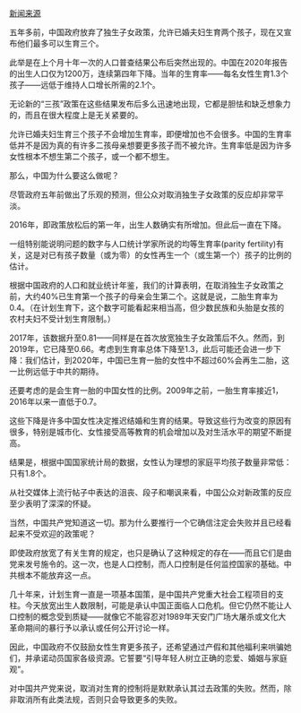 [新闻来源](https://cn.nytimes.com/opinion/20210608/china-three-child-policy/)

五年多前，中国政府放弃了独生子女政策，允许已婚夫妇生育两个孩子，现在又宣布他们最多可以生育三个。

此举是在上个月十年一次的人口普查结果公布后突然出现的。中国在2020年报告的出生人口仅为1200万，连续第四年下降。当年的生育率——每名女性生育1.3个孩子——远低于维持人口增长所需的2.1个。

无论新的“三孩”政策在这些结果发布后多么迅速地出现，它都是胆怯和缺乏想象力的，而且在很大程度上是无关紧要的。

允许已婚夫妇生育三个孩子不会增加生育率，即便增加也不会很多。中国的生育率低并不是因为真的有许多二孩母亲想要更多孩子而不被允许。生育率低是因为许多女性根本不想生第二个孩子，或一个都不想生。

那么，中国为什么要这么做呢？

尽管政府五年前做出了乐观的预测，但公众对取消独生子女政策的反应却非常平淡。

2016年，即政策放松后的第一年，出生人数确实有所增加。但此后一直在下降。

一组特别能说明问题的数字与人口统计学家所说的均等生育率(parity fertility)有关，这是对已有孩子数量（或为零）的女性再生一个（或生第一个）孩子的比例的估计。

根据中国政府的人口和就业统计年鉴，我们的计算表明，在取消独生子女政策之前，大约40%已生育第一个孩子的母亲会生第二个。这就是说，二胎生育率为0.4。（在计划生育下，这个数字可能看起来相当高，但少数民族和头胎是女孩的农村夫妇不受计划生育限制。）

2017年，该数据升至0.81——同样是在首次放宽独生子女政策后不久。然而，到2019年，它已降至0.66。考虑到生育率总体下降至1.3，此后可能还会进一步下降：我们估计，到2020年，中国已生育一胎的女性中不超过60%会再生二胎，这一比例远低于中共的期待。

还要考虑的是会生育一胎的中国女性的比例。2009年之前，一胎生育率接近1，2016年以来一直低于0.7。

这些下降是许多中国女性决定推迟结婚和生育的结果。导致这些行为改变的原因有很多，特别是城市化、女性接受高等教育的机会增加以及对生活水平的期望不断提高。

结果是，根据中国国家统计局的数据，女性认为理想的家庭平均孩子数量非常低：只有1.8个。

从社交媒体上流行帖子中表达的沮丧、段子和嘲讽来看，中国公众对新政策的反应至少表明了深深的怀疑。

当然，中国共产党知道这一切。那为什么要推行一个它确信注定会失败并且已经看起来不受欢迎的政策呢？

即使政府放宽了有关生育的规定，也只是确认了这种规定的存在——而且它们是由党来发号施令的。这一次，也是人口控制，而人口控制是任何监控国家的基础。中共根本不能放弃这一点。

几十年来，计划生育一直是一项基本国策，是中国共产党重大社会工程项目的支柱。今天放宽出生人数限制，可能是承认中国正面临人口危机。但它仍然不能让人口控制的概念受到质疑——就像它不能容忍对1989年天安门广场大屠杀或文化大革命期间的暴行予以承认或任何公开讨论一样。

因此，中国政府不仅鼓励女性生育更多孩子，还希望通过产假和其他福利来哄骗她们，并承诺动员国家各级资源。它誓要“引导年轻人树立正确的恋爱、婚姻与家庭观”。

对中国共产党来说，取消对生育的控制将是默默承认其过去政策的失败。然而，除非取消所有此类法规，否则只会导致更多的失败。
